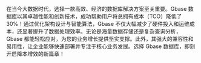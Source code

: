 在当今大数据时代，选择一款高效、经济的数据库解决方案至关重要。Gbase 数据库以其卓越性能和创新技术，成功帮助用户将总拥有成本（TCO）降低了30%！通过优化架构设计与智能算法，Gbase 不仅大幅减少了硬件投入和运维成本，还显著提升了数据处理效率。无论是海量数据存储还是复杂查询分析，Gbase 都能轻松应对，为您的业务增长提供坚实支撑。此外，其强大的兼容性和易用性，让企业能够快速部署并专注于核心业务发展。选择 Gbase 数据库，即刻开启降本增效的新篇章！